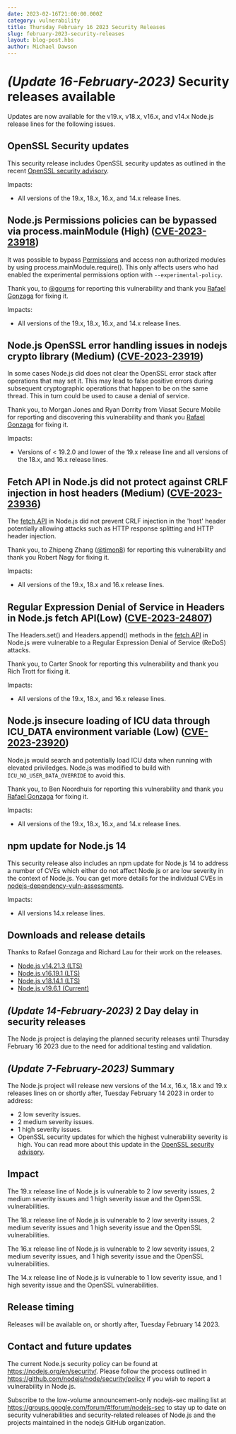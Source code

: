 ```yaml
---
date: 2023-02-16T21:00:00.000Z
category: vulnerability
title: Thursday February 16 2023 Security Releases
slug: february-2023-security-releases
layout: blog-post.hbs
author: Michael Dawson
---
```


# _(Update 16-February-2023)_ Security releases available

Updates are now available for the v19.x, v18.x, v16.x, and v14.x Node.js release lines for the
following issues.

## OpenSSL Security updates

This security release includes OpenSSL security updates as outlined in the recent
[OpenSSL security advisory](https://www.openssl.org/news/secadv/20230207.txt).

Impacts:

- All versions of the 19.x, 18.x, 16.x, and 14.x release lines.

## Node.js Permissions policies can be bypassed via process.mainModule (High) ([CVE-2023-23918](https://cve.mitre.org/cgi-bin/cvename.cgi?name=CVE-2023-23918))

It was possible to bypass [Permissions](https://nodejs.org/api/permissions.html) and access non authorized modules by using process.mainModule.require(). This only affects users who had enabled the experimental permissions option with `--experimental-policy`.

Thank you, to [@goums](https://github.com/goums) for reporting this vulnerability and thank you [Rafael Gonzaga](https://github.com/RafaelGSS) for fixing it.

Impacts:

- All versions of the 19.x, 18.x, 16.x, and 14.x release lines.

## Node.js OpenSSL error handling issues in nodejs crypto library (Medium) ([CVE-2023-23919](https://cve.mitre.org/cgi-bin/cvename.cgi?name=CVE-2023-23919))

In some cases Node.js did does not clear the OpenSSL error stack after operations that may set it. This may lead to false positive errors during subsequent cryptographic operations that happen to be on the same thread. This in turn could be used to cause a denial of service.

Thank you, to Morgan Jones and Ryan Dorrity from Viasat Secure Mobile for reporting and discovering this vulnerability and thank you [Rafael Gonzaga](https://github.com/RafaelGSS) for fixing it.

Impacts:

- Versions of < 19.2.0 and lower of the 19.x release line and all versions of the 18.x, and 16.x release lines.

## Fetch API in Node.js did not protect against CRLF injection in host headers (Medium) ([CVE-2023-23936](https://cve.mitre.org/cgi-bin/cvename.cgi?name=CVE-2023-23936))

The [fetch API](https://nodejs.org/dist/latest/docs/api/globals.html#fetch) in Node.js did not prevent
CRLF injection in the 'host' header potentially allowing attacks such as HTTP response splitting
and HTTP header injection.

Thank you, to Zhipeng Zhang ([@timon8](https://hackerone.com/timon8)) for reporting this vulnerability and thank you Robert Nagy for fixing it.

Impacts:

- All versions of the 19.x, 18.x and 16.x release lines.

## Regular Expression Denial of Service in Headers in Node.js fetch API(Low) ([CVE-2023-24807](https://cve.mitre.org/cgi-bin/cvename.cgi?name=CVE-2023-24807))

The Headers.set() and Headers.append() methods in the
[fetch API](https://nodejs.org/dist/latest/docs/api/globals.html#fetch) in Node.js were vulnerable to a Regular Expression Denial of Service (ReDoS) attacks.

Thank you, to Carter Snook for reporting this vulnerability and thank you Rich Trott for fixing it.

Impacts:

- All versions of the 19.x, 18.x, and 16.x release lines.

## Node.js insecure loading of ICU data through ICU_DATA environment variable (Low) ([CVE-2023-23920](https://cve.mitre.org/cgi-bin/cvename.cgi?name=CVE-2023-23920))

Node.js would search and potentially load ICU data when running with elevated priviledges. Node.js
was modified to build with `ICU_NO_USER_DATA_OVERRIDE` to avoid this.

Thank you, to Ben Noordhuis for reporting this vulnerability and thank you [Rafael Gonzaga](https://github.com/RafaelGSS) for fixing it.

Impacts:

- All versions of the 19.x, 18.x, 16.x, and 14.x release lines.

## npm update for Node.js 14

This security release also includes an npm update for Node.js 14 to address a number
of CVEs which either do not affect Node.js or are low severity in the context of Node.js. You
can get more details for the individual CVEs in
[nodejs-dependency-vuln-assessments](https://github.com/nodejs/nodejs-dependency-vuln-assessments).

Impacts:

- All versions 14.x release lines.

## Downloads and release details

Thanks to Rafael Gonzaga and Richard Lau for their work on the releases.

- [Node.js v14.21.3 (LTS)](https://nodejs.org/en/blog/release/v14.21.3/)
- [Node.js v16.19.1 (LTS)](https://nodejs.org/en/blog/release/v16.19.1/)
- [Node.js v18.14.1 (LTS)](https://nodejs.org/en/blog/release/v18.14.1/)
- [Node.js v19.6.1 (Current)](https://nodejs.org/en/blog/release/v19.6.1/)

## _(Update 14-February-2023)_ 2 Day delay in security releases

The Node.js project is delaying the planned security releases until Thursday
February 16 2023 due to the need for additional testing and validation.

## _(Update 7-February-2023)_ Summary

The Node.js project will release new versions of the 14.x, 16.x, 18.x and 19.x
releases lines on or shortly after, Tuesday February 14 2023 in order to address:

- 2 low severity issues.
- 2 medium severity issues.
- 1 high severity issues.
- OpenSSL security updates for which the highest vulnerability severity is high. You
  can read more about this update in the
  [OpenSSL security advisory](https://www.openssl.org/news/secadv/20230207.txt).

## Impact

The 19.x release line of Node.js is vulnerable to 2 low severity issues, 2 medium severity issues and 1 high severity issue and the OpenSSL vulnerabilities.

The 18.x release line of Node.js is vulnerable to 2 low severity issues, 2 medium severity issues and 1 high severity issue and the OpenSSL vulnerabilities.

The 16.x release line of Node.js is vulnerable to 2 low severity issues, 2 medium severity issues, and 1 high severity issue and the OpenSSL vulnerabilities.

The 14.x release line of Node.js is vulnerable to 1 low severity issue, and 1 high severity issue and the OpenSSL vulnerabilities.

## Release timing

Releases will be available on, or shortly after, Tuesday February 14 2023.

## Contact and future updates

The current Node.js security policy can be found at https://nodejs.org/en/security/. Please follow the process outlined in https://github.com/nodejs/node/security/policy if you wish to report a vulnerability in Node.js.

Subscribe to the low-volume announcement-only nodejs-sec mailing list at https://groups.google.com/forum/#!forum/nodejs-sec to stay up to date on security vulnerabilities and security-related releases of Node.js and the projects maintained in the nodejs GitHub organization.
